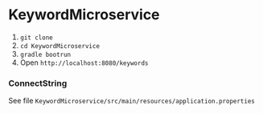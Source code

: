 # KeywordMicroservice
1. `git clone`
2. `cd KeywordMicroservice`
3. `gradle bootrun`
4. Open `http://localhost:8080/keywords`

### ConnectString
See file `KeywordMicroservice/src/main/resources/application.properties`

